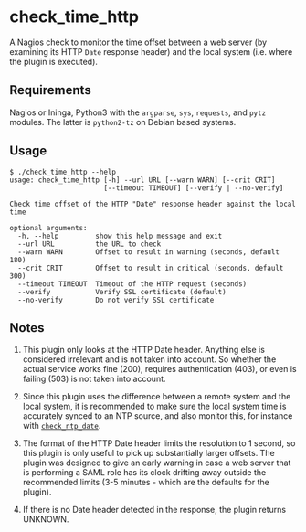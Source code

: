 # check\_time\_http


A Nagios check to monitor the time offset between a web server (by examining its HTTP `Date` response header) and the local system (i.e. where the plugin is executed).


## Requirements

Nagios or Ininga, Python3 with the `argparse`, `sys`, `requests`, and `pytz` modules. The latter is `python2-tz` on Debian based systems.

## Usage
```
$ ./check_time_http --help
usage: check_time_http [-h] --url URL [--warn WARN] [--crit CRIT]
                       [--timeout TIMEOUT] [--verify | --no-verify]

Check time offset of the HTTP "Date" response header against the local time

optional arguments:
  -h, --help         show this help message and exit
  --url URL          the URL to check
  --warn WARN        Offset to result in warning (seconds, default 180)
  --crit CRIT        Offset to result in critical (seconds, default 300)
  --timeout TIMEOUT  Timeout of the HTTP request (seconds)
  --verify           Verify SSL certificate (default)
  --no-verify        Do not verify SSL certificate
```

## Notes
1. This plugin only looks at the HTTP Date header. Anything else is considered irrelevant and is not taken into account. So whether the actual service works fine (200), requires authentication (403), or even is failing (503) is not taken into account.

2. Since this plugin uses the difference between a remote system and the local system, it is recommended to make sure the local system time is accurately synced to an NTP source, and also monitor this, for instance with [`check_ntp_date`](https://www.monitoring-plugins.org/doc/man/check_ntp_time.html).

3. The format of the HTTP Date header limits the resolution to 1 second, so this plugin is only useful to pick up substantially larger offsets. The plugin was designed to give an early warning in case a web server that is performing a SAML role has its clock drifting away outside the recommended limits (3-5 minutes - which are the defaults for the plugin).

4. If there is no Date header detected in the response, the plugin returns UNKNOWN.